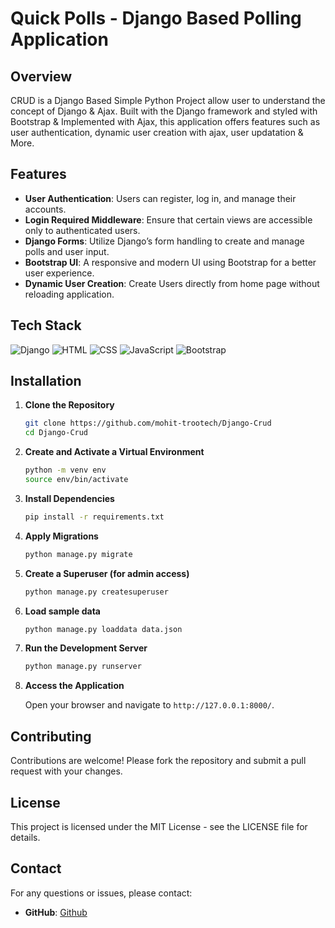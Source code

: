 # Quick Polls - Django Based Polling Application

## Overview

CRUD is a Django Based Simple Python Project allow user to understand the concept of Django & Ajax. Built with the Django framework and styled with Bootstrap & Implemented with Ajax, this application offers features such as user authentication, dynamic user creation with ajax, user updatation & More.

## Features

- **User Authentication**: Users can register, log in, and manage their accounts.
- **Login Required Middleware**: Ensure that certain views are accessible only to authenticated users.
- **Django Forms**: Utilize Django’s form handling to create and manage polls and user input.
- **Bootstrap UI**: A responsive and modern UI using Bootstrap for a better user experience.
- **Dynamic User Creation**: Create Users directly from home page without reloading application.

## Tech Stack

![Django](https://img.shields.io/badge/Django-092E20?style=for-the-badge&logo=django&logoColor=green)
![HTML](https://img.shields.io/badge/HTML5-E34F26?style=for-the-badge&logo=html5&logoColor=white)
![CSS](https://img.shields.io/badge/CSS3-1572B6?style=for-the-badge&logo=css3&logoColor=white)
![JavaScript](https://img.shields.io/badge/JavaScript-323330?style=for-the-badge&logo=javascript&logoColor=F7DF1E)
![Bootstrap](https://img.shields.io/badge/Bootstrap-563D7C?style=for-the-badge&logo=bootstrap&logoColor=white)

## Installation

1. **Clone the Repository**

   ```bash
   git clone https://github.com/mohit-trootech/Django-Crud
   cd Django-Crud
   ```

2. **Create and Activate a Virtual Environment**

   ```bash
   python -m venv env
   source env/bin/activate 
   ```

3. **Install Dependencies**

   ```bash
   pip install -r requirements.txt
   ```

4. **Apply Migrations**

   ```bash
   python manage.py migrate
   ```

5. **Create a Superuser (for admin access)**

   ```bash
   python manage.py createsuperuser
   ```

6. **Load sample data**

   ```bash
   python manage.py loaddata data.json
   ```

7. **Run the Development Server**

   ```bash
   python manage.py runserver
   ```

8. **Access the Application**

   Open your browser and navigate to `http://127.0.0.1:8000/`.

## Contributing

Contributions are welcome! Please fork the repository and submit a pull request with your changes.

## License

This project is licensed under the MIT License - see the LICENSE file for details.

## Contact

For any questions or issues, please contact:

- **GitHub**: [Github](https://github.com/mohit-trootech)
